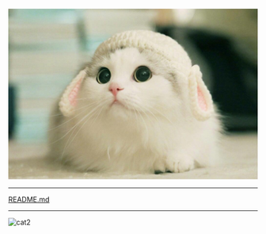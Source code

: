 ![cat](cat1.jpg)

---

[README.md]()

---
![cat2](https://gimg2.baidu.com/image_search/src=http%3A%2F%2Fold.bz55.com%2Fuploads%2Fallimg%2F120122%2F1_120122230539_1.jpg&refer=http%3A%2F%2Fold.bz55.com&app=2002&size=f9999,10000&q=a80&n=0&g=0n&fmt=jpeg?sec=1621011679&t=d3d54e4938db56fb791e949db29493ab)